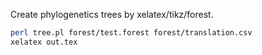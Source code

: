 Create phylogenetics trees by xelatex/tikz/forest.

```bash
perl tree.pl forest/test.forest forest/translation.csv
xelatex out.tex
```
